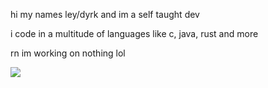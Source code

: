 hi my names ley/dyrk and im a self taught dev

i code in a multitude of languages like c, java, rust and more
 
rn im working on nothing lol

![](https://github-readme-stats.vercel.app/api/top-langs/?username=dyrkuwu&layout=compact&theme=swift)
